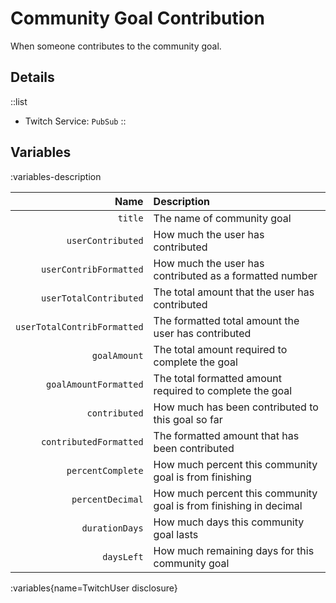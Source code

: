 # Community Goal Contribution
When someone contributes to the community goal.

## Details
::list
- Twitch Service: `PubSub`
::

## Variables
:variables-description

Name | Description
----:|:------------
`title` | The name of community goal
`userContributed` | How much the user has contributed
`userContribFormatted` | How much the user has contributed as a formatted number
`userTotalContributed` | The total amount that the user has contributed
`userTotalContribFormatted` | The formatted total amount the user has contributed
`goalAmount` | The total amount required to complete the goal
`goalAmountFormatted` | The total formatted amount required to complete the goal
`contributed` | How much has been contributed to this goal so far
`contributedFormatted` | The formatted amount that has been contributed
`percentComplete` | How much percent this community goal is from finishing
`percentDecimal` | How much percent this community goal is from finishing in decimal
`durationDays` | How much days this community goal lasts
`daysLeft` | How much remaining days for this community goal

:variables{name=TwitchUser disclosure}